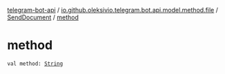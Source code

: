 [telegram-bot-api](../../index.md) / [io.github.oleksivio.telegram.bot.api.model.method.file](../index.md) / [SendDocument](index.md) / [method](./method.md)

# method

`val method: `[`String`](https://kotlinlang.org/api/latest/jvm/stdlib/kotlin/-string/index.html)